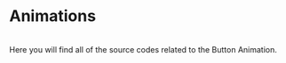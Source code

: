 <h1>Animations</h1><br>
Here you will find all of the source codes related to the Button Animation.
